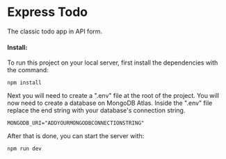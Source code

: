 # Express Todo

The classic todo app in API form.

#### Install:

To run this project on your local server, first install the dependencies with the command:

```
npm install
```

Next you will need to create a ".env" file at the root of the project. You will now need to create a database on MongoDB Atlas. Inside the ".env" file replace the end string with your database's connection string.

```
MONGODB_URI="ADDYOURMONGODBCONNECTIONSTRING"
```

After that is done, you can start the server with:

```
npm run dev
```
